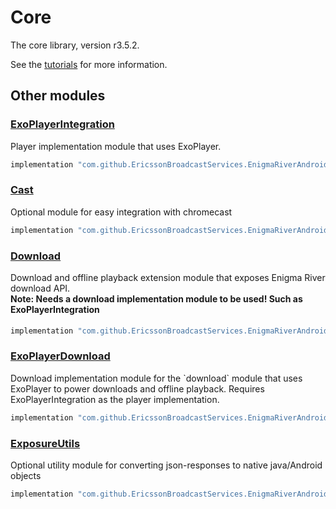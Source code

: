 # Core

The core library, version r3.5.2.

See the [tutorials](tutorials/index.md) for more information.

## Other modules

### [ExoPlayerIntegration](https://github.com/EricssonBroadcastServices/EnigmaRiverAndroidExoPlayerIntegration/tree/r3.5.2)

<p>Player implementation module that uses ExoPlayer.</p>

```gradle
implementation "com.github.EricssonBroadcastServices.EnigmaRiverAndroid:exoplayerintegration:r3.5.2"
```

### [Cast](https://github.com/EricssonBroadcastServices/EnigmaRiverAndroidCast/tree/r3.5.2)

<p>Optional module for easy integration with chromecast</p>

```gradle
implementation "com.github.EricssonBroadcastServices.EnigmaRiverAndroid:cast:r3.5.2"
```

### [Download](https://github.com/EricssonBroadcastServices/EnigmaRiverAndroidDownload/tree/r3.5.2)

<p>Download and offline playback extension module that exposes Enigma River download API.</p>
<h4 style="margin-top: -1em">Note: Needs a download implementation module to be used! Such as ExoPlayerIntegration</h4>

```gradle
implementation "com.github.EricssonBroadcastServices.EnigmaRiverAndroid:download:r3.5.2"
```

### [ExoPlayerDownload](https://github.com/EricssonBroadcastServices/EnigmaRiverAndroidExoPlayerDownload/tree/r3.5.2)

<p>Download implementation module for the `download` module that uses ExoPlayer to power downloads and offline playback. Requires ExoPlayerIntegration as the player implementation.</p>

```gradle
implementation "com.github.EricssonBroadcastServices.EnigmaRiverAndroid:exoPlayerDownload:r3.5.2"
```

### [ExposureUtils](https://github.com/EricssonBroadcastServices/EnigmaRiverAndroidExposureUtils/tree/r3.5.2)

<p>Optional utility module for converting json-responses to native java/Android objects</p>

```gradle
implementation "com.github.EricssonBroadcastServices.EnigmaRiverAndroid:exposureUtils:r3.5.2"
```